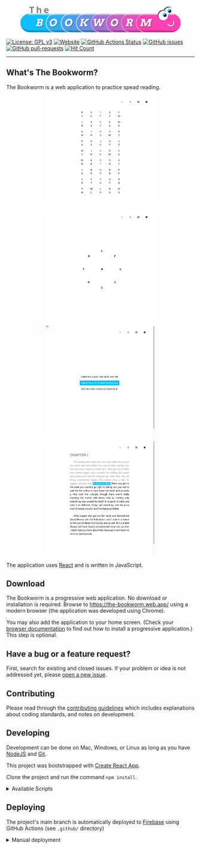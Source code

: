 <p align="center">
  <p align="center">
    <a href="https://julien-sobczak.github.io/the-bookworm/" target="_blank">
      <img src="https://raw.githubusercontent.com/julien-sobczak/the-bookworm/master/src/images/logo.svg" alt="The Bookworm" height="72">
    </a>
  </p>
</p>

[![License: GPL v3](https://img.shields.io/badge/License-GPLv3-blue.svg)](https://www.gnu.org/licenses/gpl-3.0) [![Website](https://img.shields.io/website-up-down-green-red/https/julien-sobczak.github.io/the-bookworm.svg)](https://julien-sobczak.github.io/the-bookworm/) [![GitHub Actions Status](https://github.com/julien-sobczak/the-bookworm/workflows/CI/badge.svg)](https://github.com/julien-sobczak/the-bookworm/actions) [![GitHub issues](https://img.shields.io/github/issues/julien-sobczak/the-bookworm.svg)](https://github.com/julien-sobczak/the-bookworm/issues/) [![GitHub pull-requests](https://img.shields.io/github/issues-pr/julien-sobczak/the-bookworm.svg)](https://github.com/julien-sobczak/the-bookworm/pull/) [![Hit Count](http://hits.dwyl.com/julien-sobczak/the-bookworm.svg)](http://hits.dwyl.com/julien-sobczak/the-bookworm)

----

## What's The Bookworm?

The Bookworm is a web application to practice spead reading.

<p align="center">
  <a href="https://raw.githubusercontent.com/julien-sobczak/the-bookworm/master/src/images/screenshot-drill-horizontal.png" target="_blank"><img src="https://raw.githubusercontent.com/julien-sobczak/the-bookworm/master/src/images/screenshot-drill-horizontal.png" width="290"></a>
  <a href="https://raw.githubusercontent.com/julien-sobczak/the-bookworm/master/src/images/screenshot-drill-circle.png" target="_blank"><img src="https://raw.githubusercontent.com/julien-sobczak/the-bookworm/master/src/images/screenshot-drill-circle.png" width="290"></a>
  <a href="https://raw.githubusercontent.com/julien-sobczak/the-bookworm/master/src/images/screenshot-drill-chunk.png" target="_blank"><img src="https://raw.githubusercontent.com/julien-sobczak/the-bookworm/master/src/images/screenshot-drill-chunk.png" width="290"></a>
  <a href="https://raw.githubusercontent.com/julien-sobczak/the-bookworm/master/src/images/screenshot-drill-page.png" target="_blank"><img src="https://raw.githubusercontent.com/julien-sobczak/the-bookworm/master/src/images/screenshot-drill-page.png" width="290"></a>
</p>

The application uses [React](https://github.com/facebook/react) and is written in JavaScript.

## Download

The Bookworm is a progressive web application. No download or installation is required. Browse to https://the-bookworm.web.app/ using a modern browser (the application was developed using Chrome).

You may also add the application to your home screen. (Check your [browser documentation](https://support.google.com/chrome/answer/9658361?co=GENIE.Platform%3DDesktop&hl=fr) to find out how to install a progressive application.) This step is optional.

## Have a bug or a feature request?

First, search for existing and closed issues. If your problem or idea is not addressed yet, please [open a new issue](https://github.com/julien-sobczak/the-bookworm/issues).

## Contributing

Please read through the [contributing guidelines](CONTRIBUTING.md) which includes explanations about coding standards, and notes on development.

## Developing

Development can be done on Mac, Windows, or Linux as long as you have
[NodeJS](https://nodejs.org) and [Git](https://git-scm.com/).

This project was bootstrapped with [Create React App](https://github.com/facebook/create-react-app).

Clone the project and run the command `npm install`.

<details>
<summary>Available Scripts</summary>

In the project directory, you can run:

### Runs the app in the development mode.

```bash
$ npm start
````

Open [http://localhost:3000](http://localhost:3000) to view it in the browser.

The page will reload if you make edits.

### Launches the test runner in the interactive watch mode.

```bash
$ npm test
```

See the section about [running tests](https://facebook.github.io/create-react-app/docs/running-tests) for more information.

### Builds the app for production to the `build` folder.

```bash
$ npm run build
```

It correctly bundles React in production mode and optimizes the build for the best performance.
</details>


## Deploying

The project's main branch is automatically deployed to [Firebase](https://firebase.google.com/) using GitHub Actions (see `.github/` directory)

<details>
<summary>Manual deployment</summary>

To deploy manually (not recommended):

```bash
$ firebase login
# Create a project from the console first https://console.firebase.google.com
$ firebase init
# Choose build/ instead of public/
$ npm run build
$ firebase deploy
```

Browse to: https://the-bookworm.web.app/
</details>


